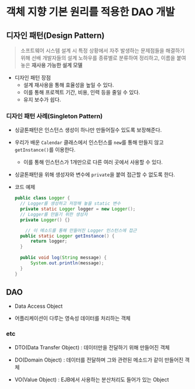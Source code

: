 # 객체 지향 기본 원리를 적용한 DAO 개발

## 디자인 패턴(Design Pattern)

> 소프트웨어 시스템 설계 시 특정 상황에서 자주 발생하는 문제점들을 해결하기 위해 선배 개발자들의 설계 노하우를 종류별로 분류하여 정리하고, 이름을 붙여 놓은 **재사용 가능한 설계 모델**

* 디자인 패턴 장점
  * 설계 재사용을 통해 효율성을 높일 수 있다.
  * 이를 통해 프로젝트 기간, 비용, 인력 등을 줄일 수 있다.
  * 유지 보수가 쉽다.



### 디자인 패턴 사례(Singleton Pattern)

* 싱글톤패턴은 인스턴스 생성이 하나만 만들어질수 있도록 보장해준다.

* 우리가 배운 `Calendar` 클래스에서 인스턴스를 `new`를 통해 만들지 않고 `getInstance()`를 이용한다.

  * 이를 통해 인스턴스가 1개만으로 다른 여러 곳에서 사용할 수 있다.

* 싱글톤패턴을 위해 생성자와 변수에 `private`을 붙여 접근할 수 없도록 한다.

* 코드 예제

  ``` java
  public class Logger {
  	// Logger를 생성하고 저장해 놓을 static 변수
  	private static Logger logger = new Logger();
  	// Logger를 만들기 위한 생성자
  	private Logger() {}
  
      // 이 메소드를 통해 만들어진 Logger 인스턴스에 접근
  	public static Logger getInstance() {
  		return logger;
  	}
  	
  	public void log(String message) {
  		System.out.println(message);
  	}
  }
  ```


## DAO

* Data Access Object

* 어플리케이션이 다루는 영속성 데이터를 처리하는 객체



### etc

* DTO(Data Transfer Object) : 데이터만을 전달하기 위해 만들어진 객체

* DO(Domain Object) : 데이터를 전달하며 그와 관련된 메소드가 같이 만들어진 객체

* VO(Value Object) : EJB에서 사용하는 분산처리도 들어가 있는 Object